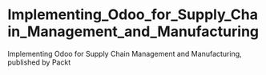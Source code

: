 # Implementing_Odoo_for_Supply_Chain_Management_and_Manufacturing
Implementing Odoo for Supply Chain Management and Manufacturing, published by Packt
